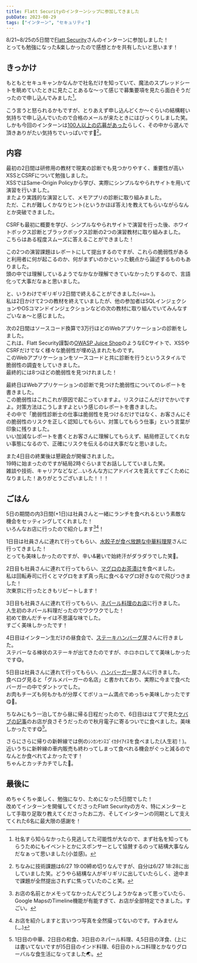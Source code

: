 ```yaml
---
title: Flatt Securityのインターンシップに参加してきました
pubDate: 2023-08-29
tags: ["インターン", "セキュリティ"]
---
```


8/21~8/25の5日間で[Flatt Security](https://flatt.tech)さんのインターンに参加しました！  
とっても勉強になった&楽しかったので感想とかを共有したいと思います！  

## きっかけ

もともとセキュキャンかなんかで社名だけを知っていて、魔法のスプレッドシートを眺めていたときに見たことあるな～って感じで募集要項を見たら面白そうだったので申し込んでみました[^1]。  

[^1]:社名すら知らなかったら見逃してた可能性が大なので、まず社名を知ってもらうためにもイベントとかにスポンサーとして協賛するのって結構大事なんだなぁって思いました(小並感)。

こう言うと怒られるかもですが、とりあえず申し込んどくか～ぐらいの結構軽い気持ちで申し込んでいたので合格のメールが来たときにはびっくりしました笑。  
しかも今回のインターンは[100人以上の応募があった](https://twitter.com/flatt_security/status/1663848044713095168)らしく、その中から選んで頂きありがたい気持ちでいっぱいです🙏[^2]。  

[^2]:ちなみに技術課題は6/27 19:00締め切りなんですが、自分は6/27 18:28に出していました笑。どうやら結構な人がギリギリに出していたらしく、途中まで課題が全然提出されずに焦っていたのこと笑。  

## 内容

最初の2日間は研修用の教材で現実の診断でも見つかりやすく、重要性が高いXSSとCSRFについて勉強しました。  
XSSではSame-Origin Policyから学び、実際にシンプルなやられサイトを用いて演習を行いました。  
またより実践的な演習として、メモアプリの診断に取り組みました。  
ただ、これが難しくかなりヒント(というかほぼ答え)を教えてもらいながらなんとか突破できました。  

CSRFも最初に概要を学び、シンプルなやられサイトで演習を行った後、ホワイトボックス診断とブラックボックス診断の2つの演習教材に取り組みました。  
こちらはある程度スムーズに答えることができました！  

この2つの演習課題はレポートにして提出するのですが、これらの脆弱性があると利用者に何が起こるのか、何がまずいのかといった観点から論述するものもありました。  
頭の中では理解しているようでなかなか理解できていなかったりするので、言語化って大事だなぁと思いました。  

と、いうわけでギリギリ2日間で終えることができました(=ω=.)。  
私は2日かけて2つの教材を終えていましたが、他の参加者はSQLインジェクションやOSコマンドインジェクションなどの次の教材に取り組んでいてみんなすごいなぁ～と感じました。  

次の2日間はソースコード換算で3万行ほどのWebアプリケーションの診断をしました。  
これは、Flatt Security謹製の[OWASP Juice Shop](https://owasp.org/www-project-juice-shop)のようなECサイトで、XSSやCSRFだけでなく様々な脆弱性が埋め込まれたものです。  
このWebアプリケーションをソースコードと共に診断を行うというスタイルで脆弱性の調査をしていきました。  
最終的には8つほどの脆弱性を見つけれました！  

最終日はWebアプリケーションの診断で見つけた脆弱性についてのレポートを書きました。  
この脆弱性はこれこれが原因で起こっていますよ。リスクはこんだけでかいですよ。対策方法はこうしますよという感じのレポートを書きました。  
その中で「脆弱性診断士の仕事は脆弱性を見つけるだけではなく、お客さんにその脆弱性のリスクを正しく認知してもらい、対策してもらう仕事」という言葉が印象に残りました。  
いい加減なレポートを書くとお客さんに理解してもらえず、結局修正してくれない事態になるので、正確にリスクを伝えるのは大事だなと思いました。  

また4日目の終業後は懇親会が開催されました。  
19時に始まったのですが結局2時ぐらいまでお話ししてていました笑。  
雑談や技術、キャリアなどなど…いろんな方にアドバイスを貰えてすごくためになりました！ありがとうございました！！！  

## ごはん

5日の期間の内3日間(+1日)は社員さんと一緒にランチを食べれるという素敵な機会をセッティングしてくれました！  
いろんなお店に行ったので紹介します[^3][^4]！

[^3]:お店の名前とかメモってなかったんでどうしようかなぁって思っていたら、Google MapsのTimeline機能が有能すぎて、お店が全部特定できました。すごい。  

[^4]:お店を紹介しますと言いつつ写真を全然撮ってないのです。すみません(._.)  

1日目は社員さんに連れて行ってもらい、[水餃子が食べ放題な中華料理屋](https://tabelog.com/tokyo/A1310/A131004/13035863)さんに行ってきました！  
とっても美味しかったのですが、辛い&暑いで始終汗がダラダラでした笑🥵。  

2日目も社員さんに連れて行ってもらい、[マグロのお茶漬け](https://tabelog.com/tokyo/A1311/A131101/13233869)を食べました。  
私は回転寿司に行くとマグロをまず真っ先に食べるマグロ好きなので飛びつきました！  
次東京に行ったときもリピートします！  

3日目も社員さんに連れて行ってもらい、[ネパール料理のお店](https://tabelog.com/tokyo/A1311/A131101/13216944)に行きました。  
人生初のネパール料理だったのでワクワクでした！  
初めて飲んだチャイは不思議な味でした。  
すごく美味しかったです！  

4日目はインターン生だけの昼食会で、[ステーキハンバーグ屋](https://tabelog.com/tokyo/A1310/A131004/13003544)さんに行きました。  
ステバーなる棒状のステーキが出てきたのですが、ホロホロしてて美味しかったです😋。  

5日目は社員さんに連れて行ってもらい、[ハンバーガー屋](https://tabelog.com/tokyo/A1310/A131004/13003538)さんに行きました。  
食べログ見ると「グルメバーガーの名店」と書かれており、実際に今まで食べたバーガーの中でダントツでした。  
お肉もチーズも何もかもが分厚くてボリューム満点でめっちゃ美味しかったです😋🍔。  

ちなみにもう一泊してから昼に帰る日程だったので、6日目ははてブで見た[ケバブの記事](https://dailyportalz.jp/kiji/turkish-akihabara-kebab)のお店が良さそうだったので秋月電子に寄るついでに食べました。美味しかったです😋[^5]。  

[^5]:1日目の中華、2日目の和食、3日目のネパール料理、4,5日目の洋食、(上には書いてないですが)5日目のインド料理、6日目のトルコ料理とかなりグローバルな食生活になってました🌏。  

さらにさらに帰りの新幹線では例のｼﾝｶﾝｾﾝｽｺﾞｲｶﾀｲｱｲｽを食べました(人生初！)。  
近いうちに新幹線の車内販売も終わってしまって食べれる機会がぐっと減るのでなんとか食べれてよかったです！  
ちゃんとカッチカチでした🥶。  

## 最後に

めちゃくちゃ楽しく、勉強になり、ためになった5日間でした！  
改めてインターンを開催してくださったFlatt Securityの方々、特にメンターとして手取り足取り教えてくださったお二方、そしてインターンの同期として支えてくれた6名に最大限の感謝を！  
